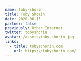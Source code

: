 ```yaml
---
name: toby-shorin
title: Toby Shorin
date: 2020-06-15
partner: false
previously: Other Internet
twitter: tobyshorin
avatar: /assets/toby-shorin.jpg
links:
  - title: tobyschorin.com
    url: https://tobyshorin.com/
---
```

<!-- https://subpixel.space/feed.xml -->
